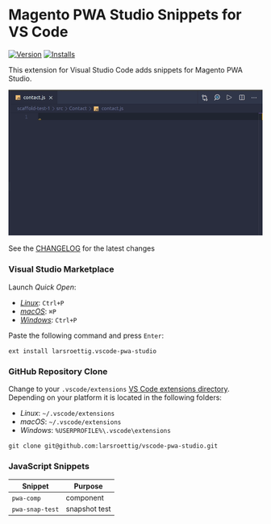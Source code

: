 # Magento PWA Studio Snippets for VS Code
[![Version](https://img.shields.io/visual-studio-marketplace/v/larsroettig.vscode-pwa-studio?style=for-the-badge)](https://img.shields.io/visual-studio-marketplace/d/larsroettig.vscode-pwa-studio?style=for-the-badge) 
[![Installs](https://img.shields.io/visual-studio-marketplace/d/larsroettig.vscode-pwa-studio?style=for-the-badge)](https://img.shields.io/visual-studio-marketplace/d/larsroettig.vscode-pwa-studio?style=for-the-badge)  


This extension for Visual Studio Code adds snippets for Magento PWA Studio.

![Use Extension](images/use-extension.gif)

See the [CHANGELOG](CHANGELOG.md) for the latest changes


### Visual Studio Marketplace

Launch _Quick Open_:

- [_Linux_](https://code.visualstudio.com/shortcuts/keyboard-shortcuts-linux.pdf): `Ctrl+P`
- [_macOS_](https://code.visualstudio.com/shortcuts/keyboard-shortcuts-macos.pdf): `⌘P`
- [_Windows_](https://code.visualstudio.com/shortcuts/keyboard-shortcuts-windows.pdf): `Ctrl+P`

Paste the following command and press `Enter`:

```shell
ext install larsroettig.vscode-pwa-studio
```

### GitHub Repository Clone

Change to your `.vscode/extensions` [VS Code extensions directory](https://code.visualstudio.com/docs/extensions/install-extension#_side-loading).
Depending on your platform it is located in the following folders:

- _Linux_: `~/.vscode/extensions`
- _macOS_: `~/.vscode/extensions`
- _Windows_: `%USERPROFILE%\.vscode\extensions`


```shell
git clone git@github.com:larsroettig/vscode-pwa-studio.git
```

### JavaScript Snippets

| Snippet                      | Purpose                                                              |
| ---------------------------- | -------------------------------------------------------------------- |
| `pwa-comp`                | component                                                            |
| `pwa-snap-test`                | snapshot test                                                        |
